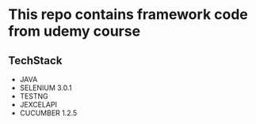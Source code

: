 # This repo contains framework code from udemy course

## TechStack
- JAVA
- SELENIUM 3.0.1
- TESTNG
- JEXCELAPI
- CUCUMBER 1.2.5